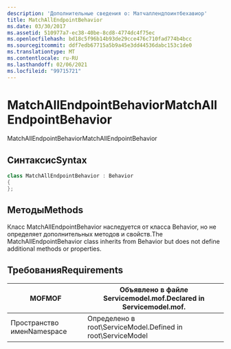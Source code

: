 ```yaml
---
description: 'Дополнительные сведения о: Матчаллендпоинтбехавиор'
title: MatchAllEndpointBehavior
ms.date: 03/30/2017
ms.assetid: 510977a7-ec38-40be-8cd8-4774dc4f75ec
ms.openlocfilehash: bd18c5f96b14b93de29cce476c710fad774b4bcc
ms.sourcegitcommit: ddf7edb67715a5b9a45e3dd44536dabc153c1de0
ms.translationtype: MT
ms.contentlocale: ru-RU
ms.lasthandoff: 02/06/2021
ms.locfileid: "99715721"
---
```

# <a name="matchallendpointbehavior"></a><span data-ttu-id="3efc3-103">MatchAllEndpointBehavior</span><span class="sxs-lookup"><span data-stu-id="3efc3-103">MatchAllEndpointBehavior</span></span>

<span data-ttu-id="3efc3-104">MatchAllEndpointBehavior</span><span class="sxs-lookup"><span data-stu-id="3efc3-104">MatchAllEndpointBehavior</span></span>  
  
## <a name="syntax"></a><span data-ttu-id="3efc3-105">Синтаксис</span><span class="sxs-lookup"><span data-stu-id="3efc3-105">Syntax</span></span>  
  
```csharp
class MatchAllEndpointBehavior : Behavior  
{  
};  
```  
  
## <a name="methods"></a><span data-ttu-id="3efc3-106">Методы</span><span class="sxs-lookup"><span data-stu-id="3efc3-106">Methods</span></span>  

 <span data-ttu-id="3efc3-107">Класс MatchAllEndpointBehavior наследуется от класса Behavior, но не определяет дополнительных методов и свойств.</span><span class="sxs-lookup"><span data-stu-id="3efc3-107">The MatchAllEndpointBehavior class inherits from Behavior but does not define additional methods or properties.</span></span>  
  
## <a name="requirements"></a><span data-ttu-id="3efc3-108">Требования</span><span class="sxs-lookup"><span data-stu-id="3efc3-108">Requirements</span></span>  
  
|<span data-ttu-id="3efc3-109">MOF</span><span class="sxs-lookup"><span data-stu-id="3efc3-109">MOF</span></span>|<span data-ttu-id="3efc3-110">Объявлено в файле Servicemodel.mof.</span><span class="sxs-lookup"><span data-stu-id="3efc3-110">Declared in Servicemodel.mof.</span></span>|  
|---------|-----------------------------------|  
|<span data-ttu-id="3efc3-111">Пространство имен</span><span class="sxs-lookup"><span data-stu-id="3efc3-111">Namespace</span></span>|<span data-ttu-id="3efc3-112">Определено в root\ServiceModel.</span><span class="sxs-lookup"><span data-stu-id="3efc3-112">Defined in root\ServiceModel</span></span>|
